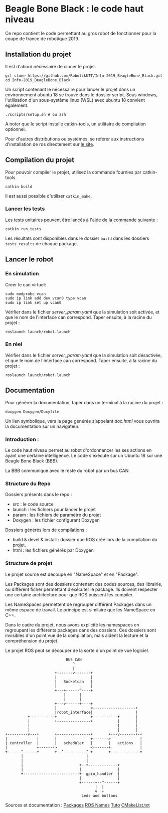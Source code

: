 # Beagle Bone Black : le code haut niveau

Ce repo contient le code permettant au gros robot de fonctionner pour la coupe de france de robotique 2019.

## Installation du projet

Il est d'abord nécessaire de cloner le projet.
~~~~
git clone https://github.com/RobotikUTT/Info-2019_BeagleBone_Black.git
cd Info-2019_BeagleBone_Black
~~~~

Un script contenant le nécessaire pour lancer le projet dans un environnement ubuntu 18 se trouve dans le dossier script. Sous windows, l'utilisation d'un sous-système linux (WSL) avec ubuntu 18 convient également.
~~~~
./scripts/setup.sh # ou zsh
~~~~

A noter que le script installe catkin-tools, un utilitaire de compilation optionnel.

Pour d'autres distributions ou systèmes, se référer aux instructions d'installation de ros directement sur [le site](http://www.ros.org/install/).

## Compilation du projet

Pour pouvoir compiler le projet, utilisez la commande fournies par catkin-tools.
~~~~
catkin build
~~~~

Il est aussi possible d'utiliser `catkin_make`.

### Lancer les tests

Les tests unitaires peuvent être lancés à l'aide de la commande suivante :
~~~~
catkin run_tests
~~~~
Les résultats sont disponibles dans le dossier `build` dans les dossiers `tests_results` de chaque package.

## Lancer le robot

### En simulation

Creer le can virtuel:
~~~~
sudo modprobe vcan
sudo ip link add dev vcan0 type vcan
sudo ip link set up vcan0
~~~~

Vérifier dans le fichier *server_param.yaml* que la simulation soit activée, et que le nom de l'interface can correspond. Taper ensuite, à la racine du projet :
~~~~
roslaunch launch/robot.launch
~~~~

### En réel

Vérifier dans le fichier *server_param.yaml* que la simulation soit désactivée, et que le nom de l'interface can correspond. Taper ensuite, à la racine du projet :
~~~~
roslaunch launch/robot.launch
~~~~

## Documentation

Pour générer la documentation, taper dans un terminal à la racine du projet :
~~~~
doxygen Doxygen/Doxyfile
~~~~

Un lien symbolique, vers la page générée s’appelant *doc.html* vous ouvrira la documentation sur un navigateur.

### Introduction :

Le code haut niveau permet au robot d'ordonnancer les ses actions en ayant une certaine intelligence.
Le code s'exécute sur un Ubuntu 18 sur une Beagle Bone Black (BBB).

La BBB communique avec le reste du robot par un bus CAN.


### Structure du Repo

Dossiers présents dans le repo :
- src : le code source
- launch : les fichiers pour lancer le projet
- param : les fichiers de paramètre du projet
- Doxygen : les fichier configurant Doxygen

Dossiers générés lors de compilations :
- build & devel & install : dossier que ROS créé lors de la compilation du projet.
- html : les fichiers générés par Doxygen

### Structure de projet 

Le projet source est découpé en "NameSpace" et en "Package".

Les Packages sont des dossiers contenant des codes sources, des librairie, ou différent ficher permettant d’exécuter le package. Ils doivent respecter une certaine architecture pour que ROS puissent les compiler.

Les NameSpaces permettent de regrouper différent Packages dans un même espace de travail. Le principe est similaire que les NameSpace en C++.

Dans le cadre du projet, nous avons explicité les namespaces en regroupant les différents packages dans des dossiers. Ces dossiers sont invisibles d'un point vue de la compilation, mais aident la lecture et la compréhension du projet.

Le projet ROS peut se découper de la sorte d'un point de vue logiciel.

~~~~
                           BUS CAN
                              ^
                              |
                      +-------v-------+
                      |               |
                      |   Socketcan   |
                      |               |
                      +---+------^----+
                          |      |
                          |      |
                      +---v------+----+
                      |               <-------------------+
                      |robot_interface|                   |
          +-----------+               +-----------+       |
          |           +---------------+           |       |
          |                                       |       |
          |                                       |       |
+---------v---+       +---------------+       +---v-------+-+
|             |       |               +------->             |
| controller  |       |   scheduler   |       |   actions   |
|             +------->               <-------+             |
+------^------+       +--^----------^-+       +-------------+
       |                            |
       |                            |
       |                         +--+-------------+
       |                         |                |
       +-------------------------+  gpio_handler  |
                                 |                |
                                 +------+--^------+
                                        |  |
                                        v  +
                                  Leds and buttons
~~~~



Sources et documentation :
[Packages](http://wiki.ros.org/Packages)
[ROS Names](http://wiki.ros.org/Names)
[Tuto](http://wiki.ros.org/catkin/Tutorials)
[CMakeList.txt](http://wiki.ros.org/catkin/CMakeLists.txt)
